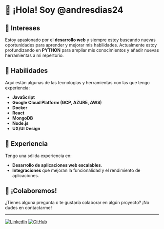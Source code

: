 # 👋 ¡Hola! Soy @andresdias24

## 👀 Intereses
Estoy apasionado por el **desarrollo web** y siempre estoy buscando nuevas oportunidades para aprender y mejorar mis habilidades.
Actualmente estoy profundizando en **PYTHON** para ampliar mis conocimientos y añadir nuevas herramientas a mi repertorio.

## 🚀 Habilidades
Aquí están algunas de las tecnologías y herramientas con las que tengo experiencia:
- **JavaScript**
- **Google Cloud Platform (GCP, AZURE, AWS)**
- **Docker**
- **React**
- **MongoDB**
- **Node.js**
- **UX/UI Design**

## 💼 Experiencia
Tengo una sólida experiencia en:
- **Desarrollo de aplicaciones web escalables**.
- **Integraciones** que mejoran la funcionalidad y el rendimiento de aplicaciones.

## 🤝 ¡Colaboremos!
¿Tienes alguna pregunta o te gustaría colaborar en algún proyecto? ¡No dudes en contactarme!

---

[![LinkedIn](https://img.shields.io/badge/LinkedIn-andresdias24-blue?style=flat-square&logo=linkedin)](https://www.linkedin.com/in/andresdias24)
[![GitHub](https://img.shields.io/badge/GitHub-andresdias24-black?style=flat-square&logo=github)](https://github.com/andresdias24)
